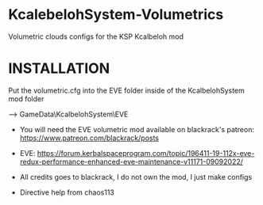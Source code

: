 # KcalebelohSystem-Volumetrics
Volumetric clouds configs for the KSP Kcalbeloh mod

# INSTALLATION

Put the volumetric.cfg into the EVE folder inside of the KcalbelohSystem mod folder

--> GameData\KcalbelohSystem\EVE

- You will need the EVE volumetric mod available on blackrack's patreon: https://www.patreon.com/blackrack/posts

- EVE: https://forum.kerbalspaceprogram.com/topic/196411-19-112x-eve-redux-performance-enhanced-eve-maintenance-v11171-09092022/

- All credits goes to blackrack, I do not own the mod, I just make configs

- Directive help from chaos113
